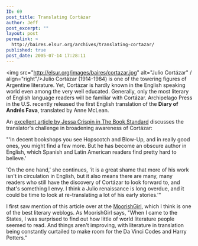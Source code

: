 ```yaml
---
ID: 69
post_title: Translating Cortázar
author: Jeff
post_excerpt: ""
layout: post
permalink: >
  http://baires.elsur.org/archives/translating-cortazar/
published: true
post_date: 2005-07-14 17:28:11
---
```

<img src="http://elsur.org/images/baires/cortazar.jpg" alt="Julio Cortázar" / align="right"/>Julio Cortázar (1914-1984)  is one of the towering figures of Argentine literature.  Yet, Cortázar is hardly known   in the English speaking world even among the very well educated. Generally, only the most literary of English language readers will be familiar with Cortázar.  Archipelago Press in the  U.S. recently released the first English translation of the <strong>Diary of Andrés Fava</strong>, translated by Anne McLean. 

An <a href="http://www.thebookstandard.com/bookstandard/community/commentary_display.jsp?vnu_content_id=1000977683#storyContinued" target="_blank">excellent article by Jessa Crispin  in The Book Standard</a> discusses the translator's challenge in broadening awareness of Cortázar:

"'In decent bookshops you see Hopscotch and Blow-Up, and in really good ones, you might find a few more. But he has become an obscure author in English, which Spanish and Latin American readers find pretty hard to believe.'

'On the one hand,' she continues, 'it is a great shame that more of his work isn't in circulation in English, but it also means there are many, many readers who still have the discovery of Cortázar to look forward to, and that's something I envy. I think a Julio renaissance is long overdue, and it could be time to look at re-translating a lot of his early stories.'"

I first saw mention of this article over at the <a href="http://www.moorishgirl.com/archives/003121.html#003121" target="_blank">MoorishGirl</a>, which I think is one of the best literary weblogs. As MoorishGirl says, "When I came to the States, I was surprised to find out how little of world literature people seemed to read. And things aren't improving, with literature in translation being constantly curtailed to make room for the Da Vinci Codes and Harry Potters."